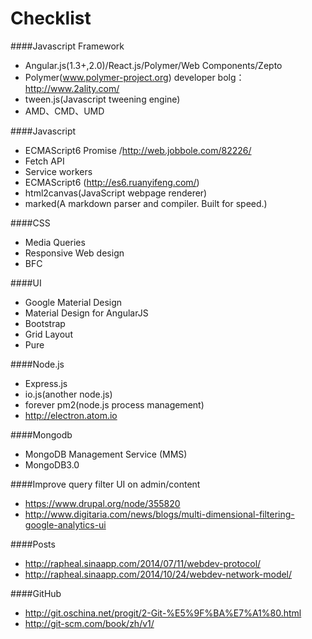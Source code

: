 Checklist
=========

####Javascript Framework
- Angular.js(1.3+,2.0)/React.js/Polymer/Web Components/Zepto
- Polymer(www.polymer-project.org) developer bolg：http://www.2ality.com/
- tween.js(Javascript tweening engine)
- AMD、CMD、UMD 

####Javascript
- ECMAScript6 Promise /http://web.jobbole.com/82226/
- Fetch API
- Service workers
- ECMAScript6 (http://es6.ruanyifeng.com/)
- html2canvas(JavaScript webpage renderer)
- marked(A markdown parser and compiler. Built for speed.)

####CSS
- Media Queries
- Responsive Web design
- BFC

####UI
- Google Material Design
- Material Design for AngularJS
- Bootstrap
- Grid Layout
- Pure

####Node.js
- Express.js
- io.js(another node.js)
- forever pm2(node.js process management)
- http://electron.atom.io

####Mongodb
- MongoDB Management Service (MMS)
- MongoDB3.0

####Improve query filter UI on admin/content
- https://www.drupal.org/node/355820
- http://www.digitaria.com/news/blogs/multi-dimensional-filtering-google-analytics-ui

####Posts
- http://rapheal.sinaapp.com/2014/07/11/webdev-protocol/
- http://rapheal.sinaapp.com/2014/10/24/webdev-network-model/

####GitHub
- http://git.oschina.net/progit/2-Git-%E5%9F%BA%E7%A1%80.html
- http://git-scm.com/book/zh/v1/
